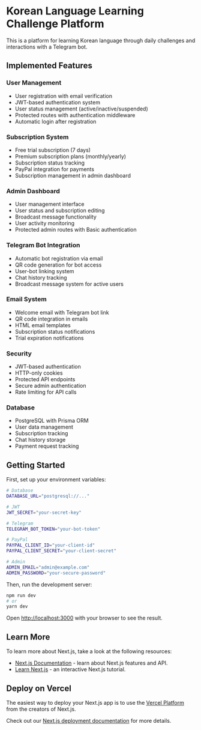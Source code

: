 # Korean Language Learning Challenge Platform

This is a platform for learning Korean language through daily challenges and interactions with a Telegram bot.

## Implemented Features

### User Management
- User registration with email verification
- JWT-based authentication system
- User status management (active/inactive/suspended)
- Protected routes with authentication middleware
- Automatic login after registration

### Subscription System
- Free trial subscription (7 days)
- Premium subscription plans (monthly/yearly)
- Subscription status tracking
- PayPal integration for payments
- Subscription management in admin dashboard

### Admin Dashboard
- User management interface
- User status and subscription editing
- Broadcast message functionality
- User activity monitoring
- Protected admin routes with Basic authentication

### Telegram Bot Integration
- Automatic bot registration via email
- QR code generation for bot access
- User-bot linking system
- Chat history tracking
- Broadcast message system for active users

### Email System
- Welcome email with Telegram bot link
- QR code integration in emails
- HTML email templates
- Subscription status notifications
- Trial expiration notifications

### Security
- JWT-based authentication
- HTTP-only cookies
- Protected API endpoints
- Secure admin authentication
- Rate limiting for API calls

### Database
- PostgreSQL with Prisma ORM
- User data management
- Subscription tracking
- Chat history storage
- Payment request tracking

## Getting Started

First, set up your environment variables:

```bash
# Database
DATABASE_URL="postgresql://..."

# JWT
JWT_SECRET="your-secret-key"

# Telegram
TELEGRAM_BOT_TOKEN="your-bot-token"

# PayPal
PAYPAL_CLIENT_ID="your-client-id"
PAYPAL_CLIENT_SECRET="your-client-secret"

# Admin
ADMIN_EMAIL="admin@example.com"
ADMIN_PASSWORD="your-secure-password"
```

Then, run the development server:

```bash
npm run dev
# or
yarn dev
```

Open [http://localhost:3000](http://localhost:3000) with your browser to see the result.

## Learn More

To learn more about Next.js, take a look at the following resources:

- [Next.js Documentation](https://nextjs.org/docs) - learn about Next.js features and API.
- [Learn Next.js](https://nextjs.org/learn) - an interactive Next.js tutorial.

## Deploy on Vercel

The easiest way to deploy your Next.js app is to use the [Vercel Platform](https://vercel.com/new?utm_medium=default-template&filter=next.js&utm_source=create-next-app&utm_campaign=create-next-app-readme) from the creators of Next.js.

Check out our [Next.js deployment documentation](https://nextjs.org/docs/app/building-your-application/deploying) for more details.
